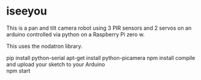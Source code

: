 # iseeyou
This is a pan and tilt camera robot using 3 PIR sensors and 2 servos
on an arduino controlled via python on a Raspberry Pi zero w.

This uses the nodatron library.

pip install python-serial
apt-get install python-picamera
npm install
compile and upload your sketch to your Arduino  
npm start

